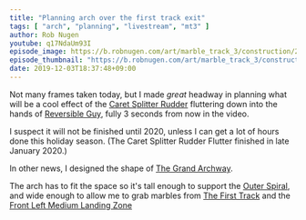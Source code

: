 ```yaml
---
title: "Planning arch over the first track exit"
tags: [ "arch", "planning", "livestream", "mt3" ]
author: Rob Nugen
youtube: q17NdaUm93I
episode_image: https://b.robnugen.com/art/marble_track_3/construction/2019/2019_dec_arch_shaper_paper.jpg
episode_thumbnail: "https://b.robnugen.com/art/marble_track_3/construction/2019/thumbs/2019_dec_arch_shaper_paper.jpg"
date: 2019-12-03T18:37:48+09:00
---
```


Not many frames taken today, but I made *great* headway in planning
what will be a cool effect of the [Caret Splitter Rudder](/parts/caret-splitter-rudder/) fluttering
down into the hands of [Reversible Guy](/workers/reversible/), fully 3 seconds from now in the video.

I suspect it will not be finished until 2020, unless I can get a
lot of hours done this holiday season.  (The Caret Splitter Rudder Flutter finished in late January 2020.)

In other news, I designed the shape of [The Grand Archway](/parts/the-grand-archway/).

The arch has to fit the space so it's tall enough to support the [Outer Spiral](/parts/outer_spiral/),
and wide enough to allow me to grab marbles from [The First Track](/parts/the_first_track/) and the
[Front Left Medium Landing Zone](/parts/front_left_medium_landing_zone/)
